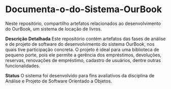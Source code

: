 # Documenta-o-do-Sistema-OurBook
Neste repositório, compartilho artefatos relacionados ao desenvolvimento do OurBook, um sistema de locação de livros.

**Descrição Detalhada**
Este repositório contém artefatos das fases de análise e de projeto de software do desenvolvimento do sistema OurBook, nos quais tive participação concreta.
O projeto é ideal para uma biblioteca de pequeno porte, pois ele permite a gerência dos empréstimos, devoluções, reservas, renovações de empréstimo, cadastro de usuários, dentre outras funcionalidades.

**Status**
O sistema foi desenvolvido para fins avaliativos da disciplina de Análise e Projeto de Software Orientado a Objetos.
